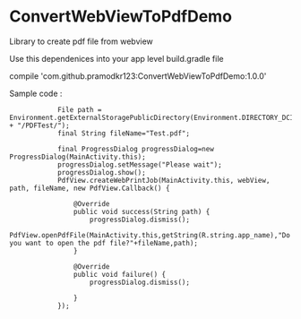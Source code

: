 # ConvertWebViewToPdfDemo
Library to create pdf file from webview

Use this dependenices into your app level build.gradle file


compile 'com.github.pramodkr123:ConvertWebViewToPdfDemo:1.0.0'


Sample code :

                File path = Environment.getExternalStoragePublicDirectory(Environment.DIRECTORY_DCIM + "/PDFTest/");
                final String fileName="Test.pdf";

                final ProgressDialog progressDialog=new ProgressDialog(MainActivity.this);
                progressDialog.setMessage("Please wait");
                progressDialog.show();
                PdfView.createWebPrintJob(MainActivity.this, webView, path, fileName, new PdfView.Callback() {

                    @Override
                    public void success(String path) {
                        progressDialog.dismiss();
                        PdfView.openPdfFile(MainActivity.this,getString(R.string.app_name),"Do you want to open the pdf file?"+fileName,path);
                    }

                    @Override
                    public void failure() {
                        progressDialog.dismiss();

                    }
                });




